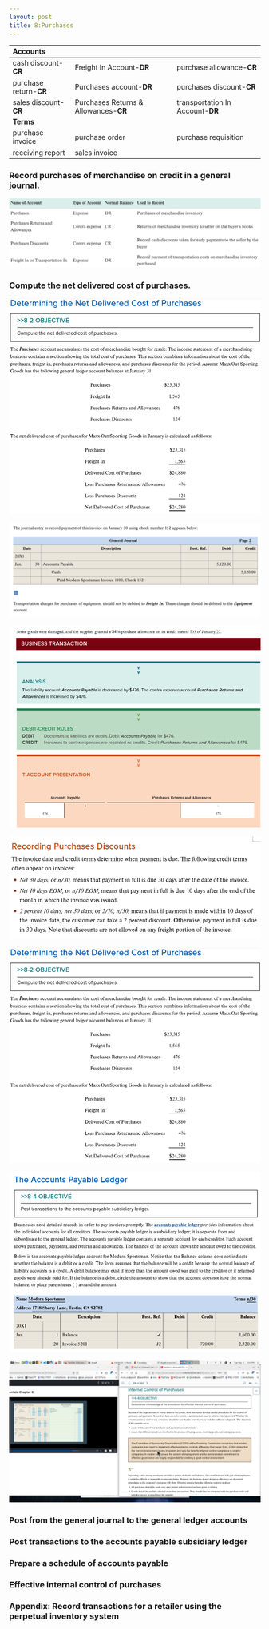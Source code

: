 ```yaml
---
layout: post
title: 8:Purchases
---
```


| Accounts |||
|:-|:-|:-|
|cash discount-**CR**|Freight In Account-**DR**|purchase allowance-**CR**|
|purchase return-**CR**|Purchases account-**DR**|purchases discount-**CR**
|sales discount-**CR**|Purchases Returns & Allowances-**CR**|transportation In Account-**DR**|
|**Terms**|||
|purchase invoice|purchase order|purchase requisition|
|receiving report|sales invoice||cost of goods sold|

### Record purchases of merchandise on credit in a general journal.

![](/assets/mc-graw-accounting-course/chap8.purchases/new.acts.png)


### Compute the net delivered cost of purchases.

![](/assets/mc-graw-accounting-course/chap8.purchases/Screenshot%20at%202024-03-05%2013-52-03.png)

![](/assets/mc-graw-accounting-course/chap8.purchases/freightin.png)

![](/assets/mc-graw-accounting-course/chap8.purchases/Screenshot%20at%202024-03-05%2013-43-35.png)

![](/assets/mc-graw-accounting-course/chap8.purchases/Screenshot%20at%202024-03-05%2013-45-05.png)

![](/assets/mc-graw-accounting-course/chap8.purchases/Screenshot%20at%202024-03-05%2013-52-03.png)

![](/assets/mc-graw-accounting-course/chap8.purchases/Screenshot%20at%202024-03-05%2014-06-34.png)

![](/assets/mc-graw-accounting-course/chap8.purchases/Screenshot%20at%202024-03-05%2014-53-03.png)


### Post from the general journal to the general ledger accounts

### Post transactions to the accounts payable subsidiary ledger

### Prepare a schedule of accounts payable

### Effective internal control of purchases

### Appendix: Record transactions for a retailer using the perpetual inventory system


